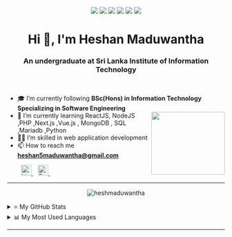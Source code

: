 <p align="center">
<a target="blank"> <img src="https://img.shields.io/badge/welcome-👋_all-green.svg"/> </a>
<a target="blank"> <img src="https://img.shields.io/badge/dedicate-🎯_goals-blue.svg"/> </a>
<a target="blank"> <img src="https://img.shields.io/badge/learn-💻_coding-F1C40F.svg"/> </a>
<a target="blank"> <img src="https://img.shields.io/badge/develop-🚀_fullstack-cc6888.svg"/> </a>
<a target="blank"> <img src="https://img.shields.io/badge/interest-👻_frontend-brown.svg"/> </a>
<a target="blank"> <img src="https://img.shields.io/badge/love-🌼_dreams-BB8FCE.svg"/> </a>
</p>

<h1 align="center"> Hi 👋, I'm Heshan Maduwantha </h1>
<h3 align="center"> An undergraduate at Sri Lanka Institute of Information Technology </h3>

<br>

- 🎓 I’m currently following **BSc(Hons) in Information Technology Specializing in Software Engineering**  
           <a href="#"> <img src="https://user-images.githubusercontent.com/86108734/177046847-e5a49f83-245b-41b1-8248-87f65ae68826.gif"  width="170" height="145" align="right"/>  </a>
- 🌱 I’m currently learning ReactJS, NodeJS ,PHP ,Next.js ,Vue.js , MongoDB , SQL ,Mariadb ,Python 
- 👩‍💻 I’m skilled in web application development
- 📫 How to reach me **heshan5maduwantha@gmail.com**


<p align="left">
  &nbsp;&nbsp;&nbsp;&nbsp;&nbsp;&nbsp;&nbsp;
            <a href="https://www.linkedin.com/in/chathura-madhusanka/">
  <img  alt="LinkedIn" width="24px" src="https://cdn.jsdelivr.net/npm/simple-icons@7.0.0/icons/linkedin.svg" />
            </a> 
  &nbsp;&nbsp;
            <a href="https://www.facebook.com/profile.php?id=100072396362543">
  <img  alt="Facebook" width="24px" src="https://cdn.jsdelivr.net/npm/simple-icons@7.0.0/icons/facebook.svg" />
            </a>
  &nbsp;&nbsp;
</p>

<hr>
 

<p align="center"> <img src="https://github-profile-trophy.vercel.app/?username=heshmaduwantha &no-frame=false&no-bg=true&margin-w=15&margin-h=15&column=7" alt="heshmaduwantha" /> </p>

<details>
<summary>⭐ My GitHub Stats</summary>
<p align="left"> <img src="https://github-readme-stats.vercel.app/api?username=heshmaduwantha&show_icons=true&theme=light" />
</details>
<details>
<summary>📊 My Most Used Languages</summary>
<p align="left"> <img src="https://github-readme-stats.vercel.app/api/top-langs/?username=heshmaduwantha&layout=compact&theme=light" />
</details>

<hr>
